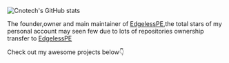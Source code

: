![Cnotech's GitHub stats](https://github-readme-stats.vercel.app/api?username=Cnotech&show_icons=true)

The founder,owner and main maintainer of [EdgelessPE](https://github.com/EdgelessPE),the total stars of my personal account may seen few due to lots of repositories ownership transfer to [EdgelessPE](https://github.com/EdgelessPE)

Check out my awesome projects below👇
